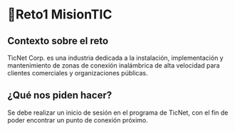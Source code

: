 # 🚀Reto1 MisionTIC
## Contexto sobre el reto
TicNet Corp. es una industria dedicada a la instalación, implementación y mantenimiento de zonas de conexión inalámbrica de alta velocidad para clientes comerciales y organizaciones públicas.
## ¿Qué nos piden hacer?
Se debe realizar un inicio de sesión en el programa de TicNet, con el fin de poder encontrar un punto de conexión próximo.
